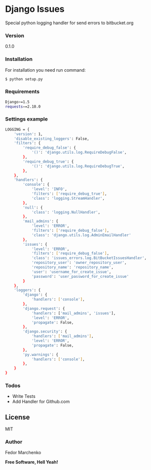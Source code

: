 # Django Issues

Special python logging handler for send errors to bitbucket.org

### Version
0.1.0

### Installation

For installation you need run command:

```sh
$ python setup.py
```

### Requirements
```sh
Django>=1.5
requests==2.10.0
```

### Settings example
```sh
LOGGING = {
    'version': 1,
    'disable_existing_loggers': False,
    'filters': {
        'require_debug_false': {
            '()': 'django.utils.log.RequireDebugFalse',
        },
        'require_debug_true': {
            '()': 'django.utils.log.RequireDebugTrue',
        },
    },
    'handlers': {
        'console': {
            'level': 'INFO',
            'filters': ['require_debug_true'],
            'class': 'logging.StreamHandler',
        },
        'null': {
            'class': 'logging.NullHandler',
        },
        'mail_admins': {
            'level': 'ERROR',
            'filters': ['require_debug_false'],
            'class': 'django.utils.log.AdminEmailHandler'
        },
        'issues': {
            'level': 'ERROR',
            'filters': ['require_debug_false'],
            'class': 'issues_errors.log.BitBucketIssuesHandler',
            'repository_user': 'owner_repository_user',
            'repository_name': 'repository_name',
            'user': 'username_for_create_issue',
            'password': 'user_password_for_create_issue'
        }
    },
    'loggers': {
        'django': {
            'handlers': ['console'],
        },
        'django.request': {
            'handlers': ['mail_admins', 'issues'],
            'level': 'ERROR',
            'propagate': False,
        },
        'django.security': {
            'handlers': ['mail_admins'],
            'level': 'ERROR',
            'propagate': False,
        },
        'py.warnings': {
            'handlers': ['console'],
        },
    }
}
```

### Todos

 - Write Tests
 - Add Handler for Github.com

License
----

MIT

### Author

Fedor Marchenko

**Free Software, Hell Yeah!**
